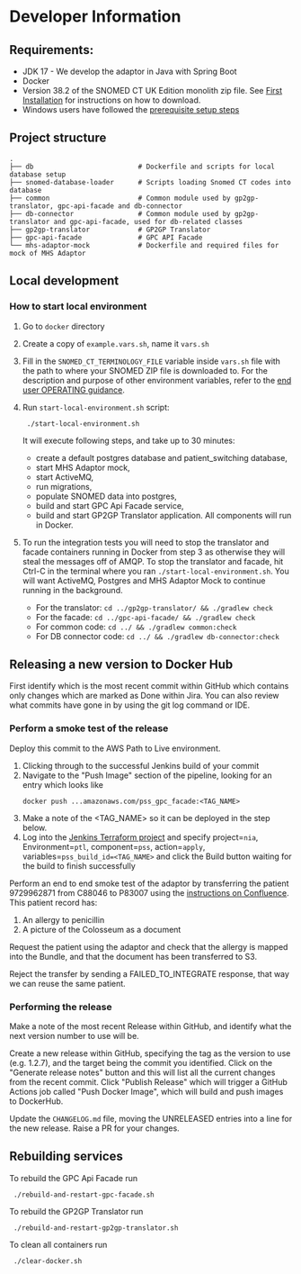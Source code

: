 # Developer Information

## Requirements:

* JDK 17 - We develop the adaptor in Java with Spring Boot
* Docker
* Version 38.2 of the SNOMED CT UK Edition monolith zip file.
  See [First Installation](./OPERATING.md#populating-the-snomed-database) for instructions on how to download.
* Windows users have followed the [prerequisite setup steps](./getting-started-with-windows.md)

## Project structure

    .
    ├── db                          # Dockerfile and scripts for local database setup
    ├── snomed-database-loader      # Scripts loading Snomed CT codes into database
    ├── common                      # Common module used by gp2gp-translator, gpc-api-facade and db-connector
    ├── db-connector                # Common module used by gp2gp-translator and gpc-api-facade, used for db-related classes
    ├── gp2gp-translator            # GP2GP Translator
    ├── gpc-api-facade              # GPC API Facade
    └── mhs-adaptor-mock            # Dockerfile and required files for mock of MHS Adaptor

## Local development
### How to start local environment
1. Go to `docker` directory
2. Create a copy of `example.vars.sh`, name it `vars.sh`
3. Fill in the `SNOMED_CT_TERMINOLOGY_FILE` variable inside `vars.sh` file with the path to where your SNOMED ZIP file
   is downloaded to. For the description and purpose of other environment variables, refer to the
   [end user OPERATING guidance](OPERATING.md#environment-variables).
3. Run `start-local-environment.sh` script:
   ```shell script
    ./start-local-environment.sh
   ```
   It will execute following steps, and take up to 30 minutes:
    - create a default postgres database and patient_switching database,
    - start MHS Adaptor mock,
    - start ActiveMQ,
    - run migrations,
    - populate SNOMED data into postgres, 
    - build and start GPC Api Facade service,
    - build and start GP2GP Translator application.
      All components will run in Docker.

4. To run the integration tests you will need to stop the translator and facade containers running in Docker from step 3
   as otherwise they will steal the messages off of AMQP.
   To stop the translator and facade, hit Ctrl-C in the terminal where you ran `./start-local-environment.sh`.
   You will want ActiveMQ, Postgres and MHS Adaptor Mock to continue running in the background. 

   - For the translator: `cd ../gp2gp-translator/ && ./gradlew check`
   - For the facade: `cd ../gpc-api-facade/ && ./gradlew check`
   - For common code: `cd ../ && ./gradlew common:check`
   - For DB connector code: `cd ../ && ./gradlew db-connector:check`

## Releasing a new version to Docker Hub

First identify which is the most recent commit within GitHub which contains only changes which are marked as Done within Jira.
You can also review what commits have gone in by using the git log command or IDE.

### Perform a smoke test of the release

Deploy this commit to the AWS Path to Live environment.

1. Clicking through to the successful Jenkins build of your commit
1. Navigate to the "Push Image" section of the pipeline, looking for an entry which looks like
   ```
   docker push ...amazonaws.com/pss_gpc_facade:<TAG_NAME>
   ```
1. Make a note of the <TAG_NAME> so it can be deployed in the step below.
1. Log into the [Jenkins Terraform project][jenkins-terraform] and specify project=`nia`, Environment=`ptl`,
   component=`pss`, action=`apply`, variables=`pss_build_id=<TAG_NAME>` and click the Build button waiting
   for the build to finish successfully

[jenkins-terraform]: http://ec2-35-177-12-25.eu-west-2.compute.amazonaws.com/job/Terraform/build?delay=0sec

Perform an end to end smoke test of the adaptor by transferring the patient 9729962871 from C88046 to P83007 using the
[instructions on Confluence][e2e-ptl-test-instructions].
This patient record has:

1. An allergy to penicillin
1. A picture of the Colosseum as a document

Request the patient using the adaptor and check that the allergy is mapped into the Bundle,
and that the document has been transferred to S3.

Reject the transfer by sending a FAILED_TO_INTEGRATE response, that way we can reuse the same patient.

[e2e-ptl-test-instructions]: https://gpitbjss.atlassian.net/wiki/spaces/NIA/pages/12540018795/Testing+an+NME+winning+scenario+PS+Adaptor

### Performing the release

Make a note of the most recent Release within GitHub, and identify what the next version number to use will be.

Create a new release within GitHub, specifying the tag as the version to use (e.g. 1.2.7), and the target being the commit you identified.
Click on the "Generate release notes" button and this will list all the current changes from the recent commit.
Click "Publish Release" which will trigger a GitHub Actions job called "Push Docker Image", which will build and
push images to DockerHub.

Update the `CHANGELOG.md` file, moving the UNRELEASED entries into a line for the new release.
Raise a PR for your changes.

## Rebuilding services
To rebuild the GPC Api Facade run
```shell script
 ./rebuild-and-restart-gpc-facade.sh
```

To rebuild the GP2GP Translator run
```shell script
 ./rebuild-and-restart-gp2gp-translator.sh
```

To clean all containers run
```shell script
 ./clear-docker.sh
```
